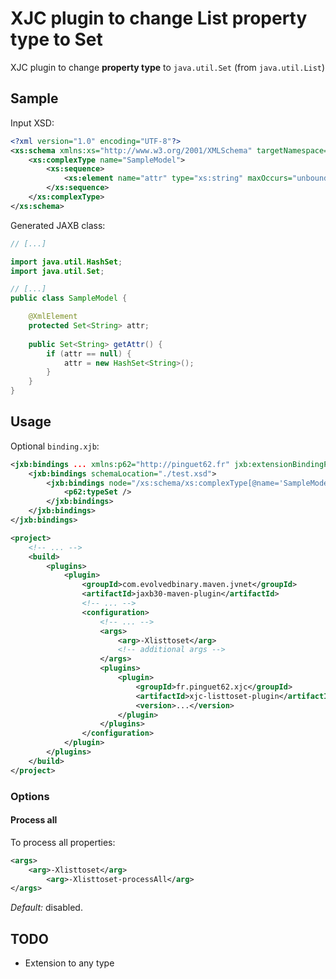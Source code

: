 # XJC plugin to change List property type to Set

XJC plugin to change **property type** to `java.util.Set` (from `java.util.List`)

## Sample

Input XSD:

```xml
<?xml version="1.0" encoding="UTF-8"?>
<xs:schema xmlns:xs="http://www.w3.org/2001/XMLSchema" targetNamespace="http://fr/pinguet62">
    <xs:complexType name="SampleModel">
        <xs:sequence>
            <xs:element name="attr" type="xs:string" maxOccurs="unbounded" />
        </xs:sequence>
    </xs:complexType>
</xs:schema>
```

Generated JAXB class:

```java
// [...]

import java.util.HashSet;
import java.util.Set;

// [...]
public class SampleModel {

    @XmlElement
    protected Set<String> attr;
    
    public Set<String> getAttr() {
        if (attr == null) {
            attr = new HashSet<String>();
        }
    }
}
```

## Usage

Optional `binding.xjb`:

```xml
<jxb:bindings ... xmlns:p62="http://pinguet62.fr" jxb:extensionBindingPrefixes="p62">
	<jxb:bindings schemaLocation="./test.xsd">
		<jxb:bindings node="/xs:schema/xs:complexType[@name='SampleModel']//xs:element[@name='attr']">
			<p62:typeSet />
		</jxb:bindings>
	</jxb:bindings>
</jxb:bindings>
```

```xml
<project>
    <!-- ... -->
    <build>
        <plugins>
            <plugin>
                <groupId>com.evolvedbinary.maven.jvnet</groupId>
                <artifactId>jaxb30-maven-plugin</artifactId>
                <!-- ... -->
                <configuration>
                    <!-- ... -->
                    <args>
                        <arg>-Xlisttoset</arg>
						<!-- additional args -->
                    </args>
                    <plugins>
                        <plugin>
                            <groupId>fr.pinguet62.xjc</groupId>
                            <artifactId>xjc-listtoset-plugin</artifactId>
                            <version>...</version>
                        </plugin>
                    </plugins>
                </configuration>
            </plugin>
        </plugins>
    </build>
</project>
```

### Options

#### Process all

To process all properties:

```xml
<args>
	<arg>-Xlisttoset</arg>
		<arg>-Xlisttoset-processAll</arg>
</args>
```

*Default:* disabled.

## TODO

* Extension to any type
